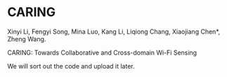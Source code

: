 # CARING
Xinyi Li, Fengyi Song, Mina Luo, Kang Li, Liqiong Chang, Xiaojiang Chen*, Zheng Wang.

CARING: Towards Collaborative and Cross-domain Wi-Fi Sensing


We will sort out the code and upload it later.

